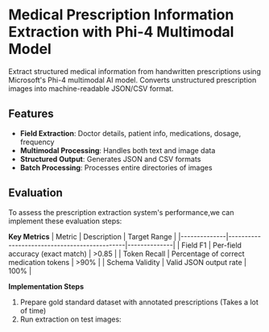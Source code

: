 # Medical Prescription Information Extraction with Phi-4 Multimodal Model

Extract structured medical information from handwritten prescriptions using Microsoft's Phi-4 multimodal AI model. Converts unstructured prescription images into machine-readable JSON/CSV format.

## Features
- **Field Extraction**: Doctor details, patient info, medications, dosage, frequency
- **Multimodal Processing**: Handles both text and image data
- **Structured Output**: Generates JSON and CSV formats
- **Batch Processing**: Processes entire directories of images

## Evaluation

To assess the prescription extraction system's performance,we can implement these evaluation steps:

**Key Metrics**
| Metric       | Description                                  | Target Range |
|--------------|----------------------------------------------|--------------|
| Field F1     | Per-field accuracy (exact match)             | >0.85        |
| Token Recall | Percentage of correct medication tokens      | >90%         |
| Schema Validity | Valid JSON output rate                     | 100%         |

**Implementation Steps**
1. Prepare gold standard dataset with annotated prescriptions (Takes a lot of time)
2. Run extraction on test images:

